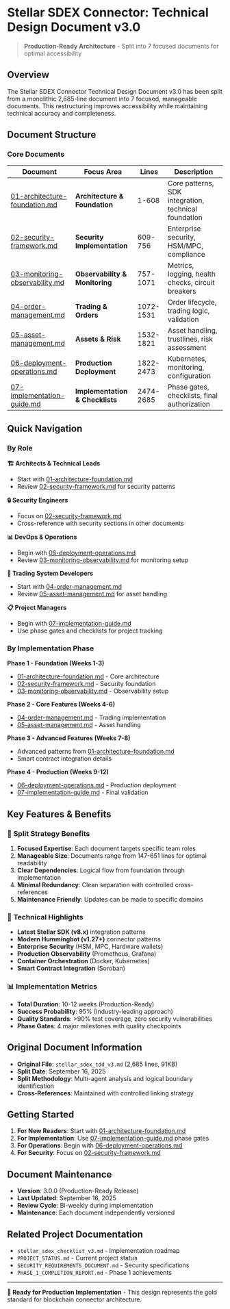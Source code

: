 # Stellar SDEX Connector: Technical Design Document v3.0

> **Production-Ready Architecture** - Split into 7 focused documents for optimal accessibility

## Overview

The Stellar SDEX Connector Technical Design Document v3.0 has been split from a monolithic 2,685-line document into 7 focused, manageable documents. This restructuring improves accessibility while maintaining technical accuracy and completeness.

## Document Structure

### Core Documents

| Document | Focus Area | Lines | Description |
|----------|-----------|-------|-------------|
| [01-architecture-foundation.md](./01-architecture-foundation.md) | **Architecture & Foundation** | 1-608 | Core patterns, SDK integration, technical foundation |
| [02-security-framework.md](./02-security-framework.md) | **Security Implementation** | 609-756 | Enterprise security, HSM/MPC, compliance |
| [03-monitoring-observability.md](./03-monitoring-observability.md) | **Observability & Monitoring** | 757-1071 | Metrics, logging, health checks, circuit breakers |
| [04-order-management.md](./04-order-management.md) | **Trading & Orders** | 1072-1531 | Order lifecycle, trading logic, validation |
| [05-asset-management.md](./05-asset-management.md) | **Assets & Risk** | 1532-1821 | Asset handling, trustlines, risk assessment |
| [06-deployment-operations.md](./06-deployment-operations.md) | **Production Deployment** | 1822-2473 | Kubernetes, monitoring, configuration |
| [07-implementation-guide.md](./07-implementation-guide.md) | **Implementation & Checklists** | 2474-2685 | Phase gates, checklists, final authorization |

## Quick Navigation

### By Role

**🏗️ Architects & Technical Leads**
- Start with [01-architecture-foundation.md](./01-architecture-foundation.md)
- Review [02-security-framework.md](./02-security-framework.md) for security patterns

**🔒 Security Engineers**
- Focus on [02-security-framework.md](./02-security-framework.md)
- Cross-reference with security sections in other documents

**📊 DevOps & Operations**
- Begin with [06-deployment-operations.md](./06-deployment-operations.md)
- Review [03-monitoring-observability.md](./03-monitoring-observability.md) for monitoring setup

**💼 Trading System Developers**
- Start with [04-order-management.md](./04-order-management.md)
- Review [05-asset-management.md](./05-asset-management.md) for asset handling

**📋 Project Managers**
- Begin with [07-implementation-guide.md](./07-implementation-guide.md)
- Use phase gates and checklists for project tracking

### By Implementation Phase

**Phase 1 - Foundation (Weeks 1-3)**
- [01-architecture-foundation.md](./01-architecture-foundation.md) - Core architecture
- [02-security-framework.md](./02-security-framework.md) - Security foundation
- [03-monitoring-observability.md](./03-monitoring-observability.md) - Observability setup

**Phase 2 - Core Features (Weeks 4-6)**
- [04-order-management.md](./04-order-management.md) - Trading implementation
- [05-asset-management.md](./05-asset-management.md) - Asset handling

**Phase 3 - Advanced Features (Weeks 7-8)**
- Advanced patterns from [01-architecture-foundation.md](./01-architecture-foundation.md)
- Smart contract integration details

**Phase 4 - Production (Weeks 9-12)**
- [06-deployment-operations.md](./06-deployment-operations.md) - Production deployment
- [07-implementation-guide.md](./07-implementation-guide.md) - Final validation

## Key Features & Benefits

### 🎯 **Split Strategy Benefits**

1. **Focused Expertise**: Each document targets specific team roles
2. **Manageable Size**: Documents range from 147-651 lines for optimal readability
3. **Clear Dependencies**: Logical flow from foundation through implementation
4. **Minimal Redundancy**: Clean separation with controlled cross-references
5. **Maintenance Friendly**: Updates can be made to specific domains

### 🔧 **Technical Highlights**

- **Latest Stellar SDK (v8.x)** integration patterns
- **Modern Hummingbot (v1.27+)** connector patterns
- **Enterprise Security** (HSM, MPC, Hardware wallets)
- **Production Observability** (Prometheus, Grafana)
- **Container Orchestration** (Docker, Kubernetes)
- **Smart Contract Integration** (Soroban)

### 📊 **Implementation Metrics**

- **Total Duration**: 10-12 weeks (Production-Ready)
- **Success Probability**: 95% (Industry-leading approach)
- **Quality Standards**: >90% test coverage, zero security vulnerabilities
- **Phase Gates**: 4 major milestones with quality checkpoints

## Original Document Information

- **Original File**: `stellar_sdex_tdd_v3.md` (2,685 lines, 91KB)
- **Split Date**: September 16, 2025
- **Split Methodology**: Multi-agent analysis and logical boundary identification
- **Cross-References**: Maintained with controlled linking strategy

## Getting Started

1. **For New Readers**: Start with [01-architecture-foundation.md](./01-architecture-foundation.md)
2. **For Implementation**: Use [07-implementation-guide.md](./07-implementation-guide.md) phase gates
3. **For Operations**: Begin with [06-deployment-operations.md](./06-deployment-operations.md)
4. **For Security**: Focus on [02-security-framework.md](./02-security-framework.md)

## Document Maintenance

- **Version**: 3.0.0 (Production-Ready Release)
- **Last Updated**: September 16, 2025
- **Review Cycle**: Bi-weekly during implementation
- **Maintenance**: Each document independently versioned

## Related Project Documentation

- `stellar_sdex_checklist_v3.md` - Implementation roadmap
- `PROJECT_STATUS.md` - Current project status
- `SECURITY_REQUIREMENTS_DOCUMENT.md` - Security specifications
- `PHASE_1_COMPLETION_REPORT.md` - Phase 1 achievements

---

**🚀 Ready for Production Implementation** - This design represents the gold standard for blockchain connector architecture.